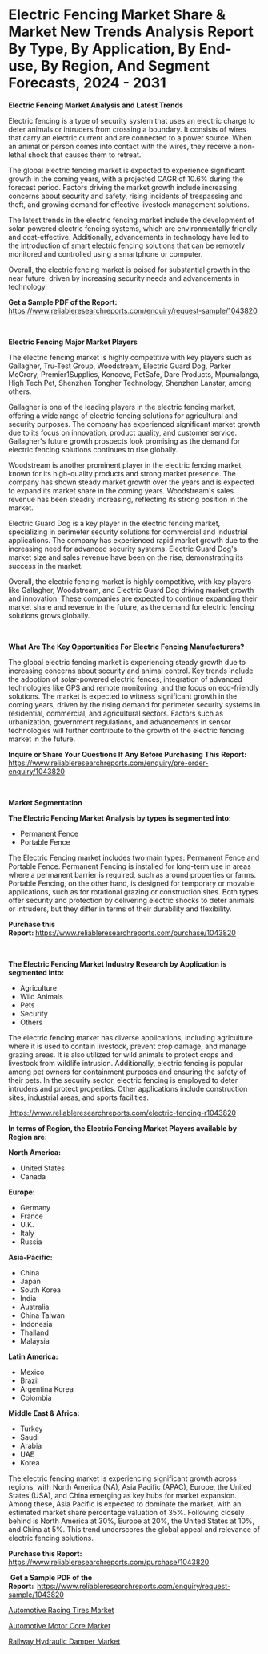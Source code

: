 <p><h1>Electric Fencing Market Share & Market New Trends Analysis Report By Type, By Application, By End-use, By Region, And Segment Forecasts, 2024 - 2031</h1></p><p><strong>Electric Fencing Market Analysis and Latest Trends</strong></p>
<p><p>Electric fencing is a type of security system that uses an electric charge to deter animals or intruders from crossing a boundary. It consists of wires that carry an electric current and are connected to a power source. When an animal or person comes into contact with the wires, they receive a non-lethal shock that causes them to retreat.</p><p>The global electric fencing market is expected to experience significant growth in the coming years, with a projected CAGR of 10.6% during the forecast period. Factors driving the market growth include increasing concerns about security and safety, rising incidents of trespassing and theft, and growing demand for effective livestock management solutions.</p><p>The latest trends in the electric fencing market include the development of solar-powered electric fencing systems, which are environmentally friendly and cost-effective. Additionally, advancements in technology have led to the introduction of smart electric fencing solutions that can be remotely monitored and controlled using a smartphone or computer.</p><p>Overall, the electric fencing market is poised for substantial growth in the near future, driven by increasing security needs and advancements in technology.</p></p>
<p><strong>Get a Sample PDF of the Report:&nbsp;</strong> <a href="https://www.reliableresearchreports.com/enquiry/request-sample/1043820">https://www.reliableresearchreports.com/enquiry/request-sample/1043820</a></p>
<p>&nbsp;</p>
<p><strong>Electric Fencing Major Market Players</strong></p>
<p><p>The electric fencing market is highly competitive with key players such as Gallagher, Tru-Test Group, Woodstream, Electric Guard Dog, Parker McCrory, Premier1Supplies, Kencove, PetSafe, Dare Products, Mpumalanga, High Tech Pet, Shenzhen Tongher Technology, Shenzhen Lanstar, among others.</p><p>Gallagher is one of the leading players in the electric fencing market, offering a wide range of electric fencing solutions for agricultural and security purposes. The company has experienced significant market growth due to its focus on innovation, product quality, and customer service. Gallagher's future growth prospects look promising as the demand for electric fencing solutions continues to rise globally.</p><p>Woodstream is another prominent player in the electric fencing market, known for its high-quality products and strong market presence. The company has shown steady market growth over the years and is expected to expand its market share in the coming years. Woodstream's sales revenue has been steadily increasing, reflecting its strong position in the market.</p><p>Electric Guard Dog is a key player in the electric fencing market, specializing in perimeter security solutions for commercial and industrial applications. The company has experienced rapid market growth due to the increasing need for advanced security systems. Electric Guard Dog's market size and sales revenue have been on the rise, demonstrating its success in the market.</p><p>Overall, the electric fencing market is highly competitive, with key players like Gallagher, Woodstream, and Electric Guard Dog driving market growth and innovation. These companies are expected to continue expanding their market share and revenue in the future, as the demand for electric fencing solutions grows globally.</p></p>
<p>&nbsp;</p>
<p><strong>What Are The Key Opportunities For Electric Fencing Manufacturers?</strong></p>
<p><p>The global electric fencing market is experiencing steady growth due to increasing concerns about security and animal control. Key trends include the adoption of solar-powered electric fences, integration of advanced technologies like GPS and remote monitoring, and the focus on eco-friendly solutions. The market is expected to witness significant growth in the coming years, driven by the rising demand for perimeter security systems in residential, commercial, and agricultural sectors. Factors such as urbanization, government regulations, and advancements in sensor technologies will further contribute to the growth of the electric fencing market in the future.</p></p>
<p><strong>Inquire or Share Your Questions If Any Before Purchasing This Report:</strong> <a href="https://www.reliableresearchreports.com/enquiry/pre-order-enquiry/1043820">https://www.reliableresearchreports.com/enquiry/pre-order-enquiry/1043820</a></p>
<p>&nbsp;</p>
<p><strong>Market Segmentation</strong></p>
<p><strong>The Electric Fencing Market Analysis by types is segmented into:</strong></p>
<p><ul><li>Permanent Fence</li><li>Portable Fence</li></ul></p>
<p><p>The Electric Fencing market includes two main types: Permanent Fence and Portable Fence. Permanent Fencing is installed for long-term use in areas where a permanent barrier is required, such as around properties or farms. Portable Fencing, on the other hand, is designed for temporary or movable applications, such as for rotational grazing or construction sites. Both types offer security and protection by delivering electric shocks to deter animals or intruders, but they differ in terms of their durability and flexibility.</p></p>
<p><strong>Purchase this Report:&nbsp;</strong><a href="https://www.reliableresearchreports.com/purchase/1043820">https://www.reliableresearchreports.com/purchase/1043820</a></p>
<p>&nbsp;</p>
<p><strong>The Electric Fencing Market Industry Research by Application is segmented into:</strong></p>
<p><ul><li>Agriculture</li><li>Wild Animals</li><li>Pets</li><li>Security</li><li>Others</li></ul></p>
<p><p>The electric fencing market has diverse applications, including agriculture where it is used to contain livestock, prevent crop damage, and manage grazing areas. It is also utilized for wild animals to protect crops and livestock from wildlife intrusion. Additionally, electric fencing is popular among pet owners for containment purposes and ensuring the safety of their pets. In the security sector, electric fencing is employed to deter intruders and protect properties. Other applications include construction sites, industrial areas, and sports facilities.</p></p>
<p><a href="https://www.reliableresearchreports.com/electric-fencing-r1043820">&nbsp;https://www.reliableresearchreports.com/electric-fencing-r1043820</a></p>
<p><strong>In terms of Region, the Electric Fencing Market Players available by Region are:</strong></p>
<p>
    <p> <strong> North America: </strong>
        <ul>
            <li>United States</li>
            <li>Canada</li>
        </ul>
        </p> 
    <p> <strong> Europe: </strong>
        <ul>
            <li>Germany</li>
            <li>France</li>
            <li>U.K.</li>
            <li>Italy</li>
            <li>Russia</li>
        </ul>
        </p> 
    <p> <strong> Asia-Pacific: </strong>
        <ul>
            <li>China</li>
            <li>Japan</li>
            <li>South Korea</li>
            <li>India</li>
            <li>Australia</li>
            <li>China Taiwan</li>
            <li>Indonesia</li>
            <li>Thailand</li>
            <li>Malaysia</li>
        </ul>
        </p> 
    <p> <strong> Latin America: </strong>
        <ul>
            <li>Mexico</li>
            <li>Brazil</li>
            <li>Argentina Korea</li>
            <li>Colombia</li>
        </ul>
        </p> 
    <p> <strong> Middle East & Africa: </strong>
        <ul>
            <li>Turkey</li>
            <li>Saudi</li>
            <li>Arabia</li>
            <li>UAE</li>
            <li>Korea</li>
        </ul>
    </p>
    </p>
<p><p>The electric fencing market is experiencing significant growth across regions, with North America (NA), Asia Pacific (APAC), Europe, the United States (USA), and China emerging as key hubs for market expansion. Among these, Asia Pacific is expected to dominate the market, with an estimated market share percentage valuation of 35%. Following closely behind is North America at 30%, Europe at 20%, the United States at 10%, and China at 5%. This trend underscores the global appeal and relevance of electric fencing solutions.</p></p>
<p><strong>Purchase this Report: </strong><a href="https://www.reliableresearchreports.com/purchase/1043820">https://www.reliableresearchreports.com/purchase/1043820</a></p>
<p>&nbsp;<strong>Get a Sample PDF of the Report:&nbsp;&nbsp;</strong><a href="https://www.reliableresearchreports.com/enquiry/request-sample/1043820">https://www.reliableresearchreports.com/enquiry/request-sample/1043820</a></p>
<p><strong></strong></p>
<p><p><a href="https://www.linkedin.com/pulse/automotive-racing-tires-market-research-report-key-successful-9rpje?trackingId=LGgX9W%2BEEz6NNxG0VDPtZw%3D%3D">Automotive Racing Tires Market</a></p><p><a href="https://www.linkedin.com/pulse/automotive-motor-core-market-insights-players-forecast-mwa2e?trackingId=KJFQulEAaCwBIAoxX%2BFfkg%3D%3D">Automotive Motor Core Market</a></p><p><a href="https://www.linkedin.com/pulse/railway-hydraulic-damper-market-research-report-unlocks-analysis-maime?trackingId=yX1AttEDBARw3D2GSZNmYQ%3D%3D">Railway Hydraulic Damper Market</a></p></p>